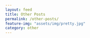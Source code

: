 ```yaml
---
layout: feed
title: Other Posts
permalink: /other-posts/
feature-img: "assets/img/pretty.jpg"
category: other
---
```

